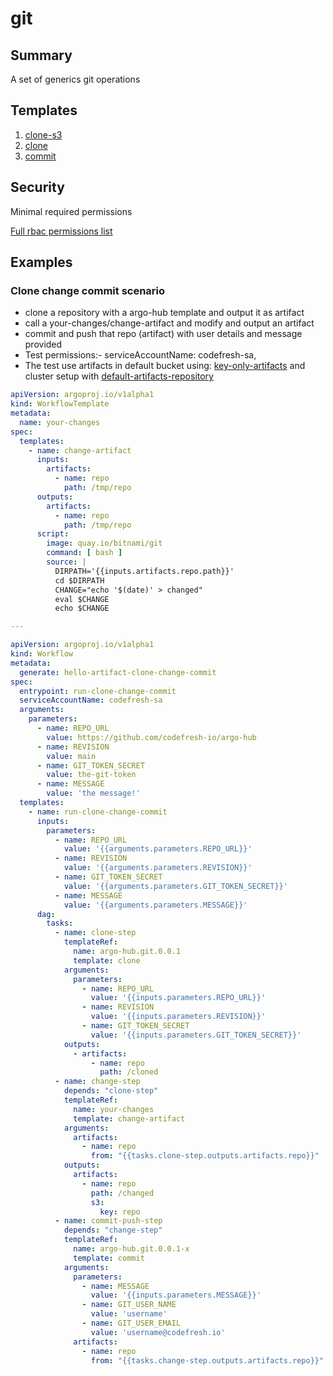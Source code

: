 # git

## Summary

A set of generics git operations

## Templates

1. [clone-s3](https://github.com/codefresh-io/argo-hub/blob/main/workflows/git/versions/0.0.1/docs/clone-s3.md) 
2. [clone](https://github.com/codefresh-io/argo-hub/blob/main/workflows/git/versions/0.0.1/docs/clone.md)
3. [commit](https://github.com/codefresh-io/argo-hub/blob/main/workflows/git/versions/0.0.1/docs/commit.md)

## Security

Minimal required permissions

[Full rbac permissions list](https://github.com/codefresh-io/argo-hub/blob/main/workflows/git/versions/0.0.1/rbac.yaml)


## Examples
### Clone change commit scenario
* clone a repository with a argo-hub template and output it as artifact 
* call a your-changes/change-artifact and modify and output an artifact
* commit and push that repo (artifact) with user details and message provided
* Test permissions:- serviceAccountName: codefresh-sa, 
* The test use artifacts in default bucket using: [key-only-artifacts](https://argoproj.github.io/argo-workflows/key-only-artifacts) and cluster setup with [default-artifacts-repository](https://argoproj.github.io/argo-workflows/artifact-repository-ref)

```yaml
apiVersion: argoproj.io/v1alpha1
kind: WorkflowTemplate
metadata:
  name: your-changes
spec:
  templates:
    - name: change-artifact
      inputs:
        artifacts:
          - name: repo
            path: /tmp/repo
      outputs:
        artifacts:
          - name: repo
            path: /tmp/repo
      script:
        image: quay.io/bitnami/git
        command: [ bash ]
        source: |
          DIRPATH='{{inputs.artifacts.repo.path}}'
          cd $DIRPATH
          CHANGE="echo '$(date)' > changed"
          eval $CHANGE
          echo $CHANGE

---

apiVersion: argoproj.io/v1alpha1
kind: Workflow
metadata:
  generate: hello-artifact-clone-change-commit
spec:
  entrypoint: run-clone-change-commit
  serviceAccountName: codefresh-sa
  arguments:
    parameters:
      - name: REPO_URL
        value: https://github.com/codefresh-io/argo-hub
      - name: REVISION
        value: main
      - name: GIT_TOKEN_SECRET
        value: the-git-token
      - name: MESSAGE
        value: 'the message!'
  templates:
    - name: run-clone-change-commit
      inputs:
        parameters:
          - name: REPO_URL
            value: '{{arguments.parameters.REPO_URL}}'
          - name: REVISION
            value: '{{arguments.parameters.REVISION}}'
          - name: GIT_TOKEN_SECRET
            value: '{{arguments.parameters.GIT_TOKEN_SECRET}}'
          - name: MESSAGE
            value: '{{arguments.parameters.MESSAGE}}'
      dag:
        tasks:
          - name: clone-step
            templateRef:
              name: argo-hub.git.0.0.1
              template: clone
            arguments:
              parameters:
                - name: REPO_URL
                  value: '{{inputs.parameters.REPO_URL}}'
                - name: REVISION
                  value: '{{inputs.parameters.REVISION}}'
                - name: GIT_TOKEN_SECRET
                  value: '{{inputs.parameters.GIT_TOKEN_SECRET}}'
            outputs:
              - artifacts:
                  - name: repo
                    path: /cloned
          - name: change-step
            depends: "clone-step"
            templateRef:
              name: your-changes
              template: change-artifact
            arguments:
              artifacts:
                - name: repo
                  from: "{{tasks.clone-step.outputs.artifacts.repo}}"
            outputs:
              artifacts:
                - name: repo
                  path: /changed
                  s3:
                    key: repo
          - name: commit-push-step
            depends: "change-step"
            templateRef:
              name: argo-hub.git.0.0.1-x
              template: commit
            arguments:
              parameters:
                - name: MESSAGE
                  value: '{{inputs.parameters.MESSAGE}}'
                - name: GIT_USER_NAME
                  value: 'username'
                - name: GIT_USER_EMAIL
                  value: 'username@codefresh.io'
              artifacts:
                - name: repo
                  from: "{{tasks.change-step.outputs.artifacts.repo}}"
```
